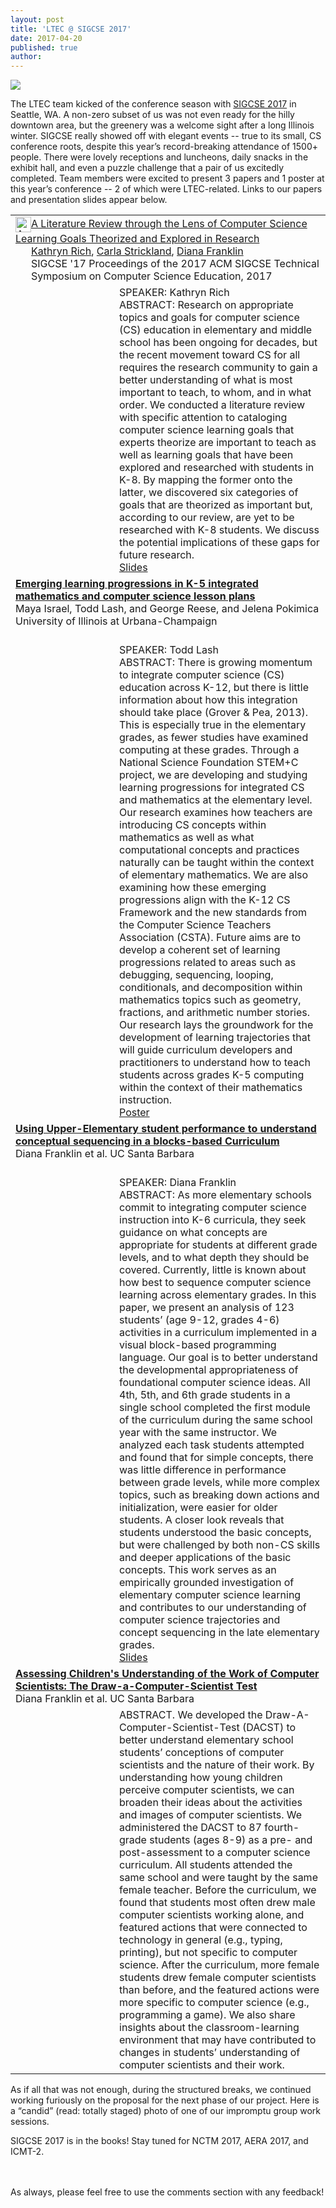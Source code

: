 ```yaml
---
layout: post
title: 'LTEC @ SIGCSE 2017'
date: 2017-04-20
published: true
author:
---
```



<img src="{{ site.images }}/blog/2017-04-20-ltec-at-sigcse-2017-5a2a8f26.gif" />

The LTEC team kicked of the conference season with [SIGCSE 2017](https://sigcse2017.sigcse.org/) in Seattle, WA. A non-zero subset of us was not even ready for the hilly downtown area, but the greenery was a welcome sight after a long Illinois winter. SIGCSE really showed off with elegant events -- true to its small, CS conference roots, despite this year’s record-breaking attendance of 1500+ people. There were lovely receptions and luncheons, daily snacks in the exhibit hall, and even a puzzle challenge that a pair of us excitedly completed. Team members were excited to present 3 papers and 1 poster at this year’s conference -- 2 of which were LTEC-related. Links to our papers and presentation slides appear below.



<!--excerpt-->

<table>
<tr>
<td colspan="2">
<!-- ACM DL Article: A Literature Review through the Lens of Computer Science Learning Goals Theorized and Explored in Research -->
<div class="acmdlitem" id="item3017772"><img src="http://dl.acm.org/images/oa.gif" width="25" height="25" border="0" alt="ACM DL Author-ize service" style="vertical-align:middle"/><a href="http://dl.acm.org/authorize?N37468" title="A Literature Review through the Lens of Computer Science Learning Goals Theorized and Explored in Research">A Literature Review through the Lens of Computer Science Learning Goals Theorized and Explored in Research</a><div style="margin-left:25px"><a href="http://dl.acm.org/author_page.cfm?id=99659136505" >Kathryn Rich</a>, <a href="http://dl.acm.org/author_page.cfm?id=99659136862" >Carla Strickland</a>, <a href="http://dl.acm.org/author_page.cfm?id=81100065382" >Diana Franklin</a><br />SIGCSE '17 Proceedings of the 2017 ACM SIGCSE Technical Symposium on Computer Science Education, 2017</div></div>
<!-- ACM DL Bibliometrics: A Literature Review through the Lens of Computer Science Learning Goals Theorized and Explored in Research-->
<!-- <div class="acmdlstat" id ="stats3017772"><iframe src="http://dl.acm.org/authorizestats?N37468" width="100%" height="30" scrolling="no" frameborder="0">frames are not supported</iframe></div> -->
</td></tr>

<tr>
<td width="150px">
<img src="http://everydaycomputing.org/static/img/portfolio/rich.jpg" class="img-circle timeline-image" alt=""><br>
<img src="http://everydaycomputing.org/static/img/portfolio/carla.jpg" class="img-circle timeline-image" alt=""><br>
<img src="http://everydaycomputing.org/static/img/portfolio/DianaCropped.jpg" class="img-circle timeline-image" alt=""></td>

<td>
SPEAKER: Kathryn Rich
<br>ABSTRACT: Research on appropriate topics and goals for computer science (CS) education in elementary and middle school has been ongoing for decades, but the recent movement toward CS for all requires the research community to gain a better understanding of what is most important to teach, to whom, and in what order. We conducted a literature review with specific attention to cataloging computer science learning goals that experts theorize are important to teach as well as learning goals that have been explored and researched with students in K-8. By mapping the former onto the latter, we discovered six categories of goals that are theorized as important but, according to our review, are yet to be researched with K-8 students. We discuss the potential implications of these gaps for future research.
<br/>
<a href="https://drive.google.com/open?id=0Bw6ROM0n_bWXR2k2RmR1ZU9lWEk">Slides</a>
</td>
</tr>

<!--
////
-->


<tr>
<td colspan="2">
<a href="http://dl.acm.org/citation.cfm?id=3022421"><b>Emerging learning progressions in K-5 integrated mathematics and computer science lesson plans</b></a><br/>Maya Israel, Todd Lash, and George Reese, and Jelena Pokimica<br/>University of Illinois at Urbana-Champaign
</td>
</tr>
<tr><td><img src="http://everydaycomputing.org/static/img/portfolio/reese.jpg" class="img-circle timeline-image" alt="">
<br/>
<img src="http://everydaycomputing.org/static/img/portfolio/Maya.png" class="img-circle timeline-image" alt="">
<br/>
<img src="http://everydaycomputing.org/static/img/portfolio/lash.jpeg" class="img-circle timeline-image" alt="">
<br/>
<img src="http://everydaycomputing.org/static/img/portfolio/JelenaP.jpg" class="img-circle timeline-image" alt="">
</td>
<td>
<br>SPEAKER: Todd Lash
<br>ABSTRACT: There is growing momentum to integrate computer science (CS) education across K-12, but there is little information about how this integration should take place (Grover & Pea, 2013). This is especially true in the elementary grades, as fewer studies have examined computing at these grades. Through a National Science Foundation STEM+C project, we are developing and studying learning progressions for integrated CS and mathematics at the elementary level. Our research examines how teachers are introducing CS concepts within mathematics as well as what computational concepts and practices naturally can be taught within the context of elementary mathematics. We are also examining how these emerging progressions align with the K-12 CS Framework and the new standards from the Computer Science Teachers Association (CSTA). Future aims are to develop a coherent set of learning progressions related to areas such as debugging, sequencing, looping, conditionals, and decomposition within mathematics topics such as geometry, fractions, and arithmetic number stories. Our research lays the groundwork for the development of learning trajectories that will guide curriculum developers and practitioners to understand how to teach students across grades K-5 computing within the context of their mathematics instruction.
<br/>
<a href="https://drive.google.com/open?id=0Bw6ROM0n_bWXMks2NUo3SDAxUTg">Poster</a>
</td>
</tr>


<tr>
<td colspan="2"><a href="http://dl.acm.org/citation.cfm?id=3017760"><b>Using Upper-Elementary student performance to understand conceptual sequencing in a blocks-based Curriculum</b></a>
<br/>
Diana Franklin et al. UC Santa Barbara</td></tr>

<tr>
<td>  <img src="http://everydaycomputing.org/static/img/portfolio/DianaCropped.jpg" class="img-circle timeline-image" alt="">
</td>
<td>
<br>SPEAKER: Diana Franklin
<br>ABSTRACT: As more elementary schools commit to integrating computer science instruction into K-6 curricula, they seek guidance on what concepts are appropriate for students at different grade levels, and to what depth they should be covered. Currently, little is known about how best to sequence computer science learning across elementary grades. In this paper, we present an analysis of 123 students’ (age 9-12, grades 4-6) activities in a curriculum implemented in a visual block-based programming language. Our goal is to better understand the developmental appropriateness of foundational computer science ideas.
All 4th, 5th, and 6th grade students in a single school completed the first module of the curriculum during the same school year with the same instructor. We analyzed each task students attempted and found that for simple concepts, there was little difference in performance between grade levels, while more complex topics, such as breaking down actions and initialization, were easier for older students. A closer look reveals that students understood the basic concepts, but were challenged by both non-CS skills and deeper applications of the basic concepts. This work serves as an empirically grounded investigation of elementary computer science learning and contributes to our understanding of computer science trajectories and concept sequencing in the late elementary grades.
<br/><a href="https://drive.google.com/open?id=0Bw6ROM0n_bWXVnVVelY5bnlyS0E">Slides</a></td></tr>

<!--
//
//
-->


<tr><td colspan="2"><a href="http://dl.acm.org/citation.cfm?id=3017769"><b>Assessing Children's Understanding of the Work of Computer Scientists: The Draw-a-Computer-Scientist Test</b></a><br/>Diana Franklin et al. UC Santa Barbara</td></tr>

<tr><td><img src="http://everydaycomputing.org/static/img/portfolio/DianaCropped.jpg" class="img-circle timeline-image" alt=""></td>

<td>
ABSTRACT. We developed the Draw-A-Computer-Scientist-Test (DACST) to better understand elementary school students’ conceptions of computer scientists and the nature of their work. By understanding how young children perceive computer scientists, we can broaden their ideas about the activities and images of computer scientists. We administered the DACST to 87 fourth-grade students (ages 8-9) as a pre- and post-assessment to a computer science curriculum. All students attended the same school and were taught by the same female teacher. Before the curriculum, we found that students most often drew male computer scientists working alone, and featured actions that were connected to technology in general (e.g., typing, printing), but not specific to computer science. After the curriculum, more female students drew female computer scientists than before, and the featured actions were more specific to computer science (e.g., programming a game). We also share insights about the classroom-learning environment that may have contributed to changes in students’ understanding of computer scientists and their work.
</td></tr>
</table>


<!--
///
///
-->
As if all that was not enough, during the structured breaks, we continued working furiously on the proposal for the next phase of our project. Here is a “candid” (read: totally staged) photo of one of our impromptu group work sessions.

SIGCSE 2017 is in the books! Stay tuned for NCTM 2017, AERA 2017, and ICMT-2.

<br/><br/>
As always, please feel free to use the comments section with any feedback!
